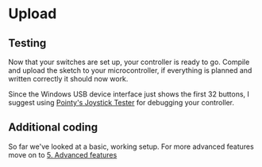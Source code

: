 # Upload

## Testing

Now that your switches are set up, your controller is ready to go. Compile and upload the sketch to your microcontroller, if everything is planned and written correctly it should now work.

Since the Windows USB device interface just shows the first 32 buttons, I suggest using [Pointy's Joystick Tester](http://www.planetpointy.co.uk/joystick-test-application/) for debugging your controller.

## Additional coding

So far we've looked at a basic, working setup. For more advanced features move on to [5. Advanced features](https://github.com/andreasdahl1987/DahlDesignDDC/wiki/5.-Coding-advanced)
